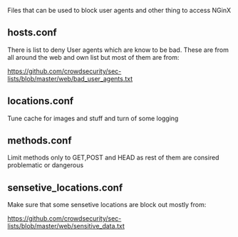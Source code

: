 Files that can be used to block user agents and other thing to access NGinX

## hosts.conf
There is list to deny User agents which are know to be bad. These are from all around the web and
own list but most of them are from:

https://github.com/crowdsecurity/sec-lists/blob/master/web/bad_user_agents.txt

## locations.conf
Tune cache for images and stuff and turn of some logging

## methods.conf
Limit methods only to GET,POST and HEAD as rest of them are
consired problematic or dangerous

## sensetive_locations.conf
Make sure that some sensetive locations are block out mostly from:

https://github.com/crowdsecurity/sec-lists/blob/master/web/sensitive_data.txt

